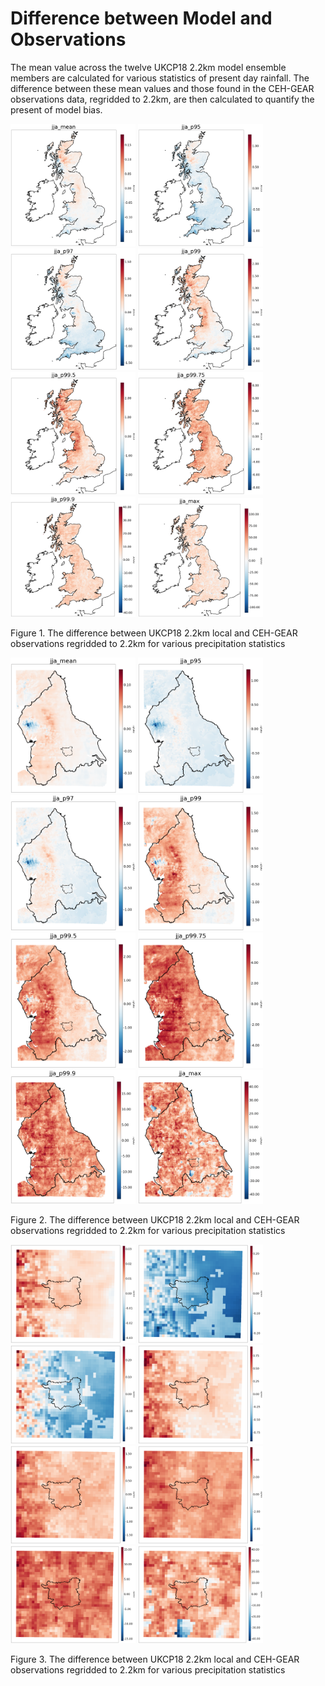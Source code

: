 # Difference between Model and Observations

The mean value across the twelve UKCP18 2.2km model ensemble members are calculated for various statistics of present day rainfall. The difference between these mean values and those found in the CEH-GEAR observations data, regridded to 2.2km, are then calculated to quantify the present of model bias.  

<p align="left">
            <img src="Figs/UK/jja_mean.png" width="200" />
            <img src="Figs/UK/jja_p95.png" width="200" />
            <img src="Figs/UK/jja_p97.png" width="200" />
            <img src="Figs/UK/jja_p99.png" width="200" />    
            <img src="Figs/UK/jja_p99.5.png" width="200" />
            <img src="Figs/UK/jja_p99.75.png" width="200" />               
            <img src="Figs/UK/jja_p99.9.png" width="200" />
            <img src="Figs/UK/jja_max.png" width="200""/>   </p>
<p align="left"> Figure 1. The difference between UKCP18 2.2km local and CEH-GEAR observations regridded to 2.2km for various precipitation statistics  <p align="center">

<p align="left">
            <img src="Figs/Northern/jja_mean.png" width="200" />
            <img src="Figs/Northern/jja_p95.png" width="200" />
            <img src="Figs/Northern/jja_p97.png" width="200" />
            <img src="Figs/Northern/jja_p99.png" width="200" />    
            <img src="Figs/Northern/jja_p99.5.png" width="200" />
            <img src="Figs/Northern/jja_p99.75.png" width="200" />               
            <img src="Figs/Northern/jja_p99.9.png" width="200" />
            <img src="Figs/Northern/jja_max.png" width="200""/>   </p>
<p align="left">Figure 2. The difference between UKCP18 2.2km local and CEH-GEAR observations regridded to 2.2km for various precipitation statistics <p align="center">

<p align="left">
            <img src="Figs/leeds-at-centre/jja_mean.png" width="200" />
            <img src="Figs/leeds-at-centre/jja_p95.png" width="200" />
            <img src="Figs/leeds-at-centre/jja_p97.png" width="200" />
            <img src="Figs/leeds-at-centre/jja_p99.png" width="200" />    
            <img src="Figs/leeds-at-centre/jja_p99.5.png" width="200" />
            <img src="Figs/leeds-at-centre/jja_p99.75.png" width="200" />               
            <img src="Figs/leeds-at-centre/jja_p99.9.png" width="200" />
            <img src="Figs/leeds-at-centre/jja_max.png" width="200""/>   </p>
<p align="left">Figure 3. The difference between UKCP18 2.2km local and CEH-GEAR observations regridded to 2.2km for various precipitation statistics <p align="center">
